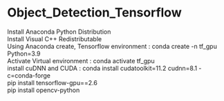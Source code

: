 # Object_Detection_Tensorflow
Install Anaconda Python Distribution <br />
Install Visual C++ Redistributable <br />
Using Anaconda create, Tensorflow environment : conda create -n tf_gpu Python=3.9 <br />
Activate Virtual environment : conda activate tf_gpu <br />
install cuDNN and CUDA : conda install cudatoolkit=11.2 cudnn=8.1 -c=conda-forge <br />
pip install tensorflow-gpu==2.6 <br />
pip install opencv-python
